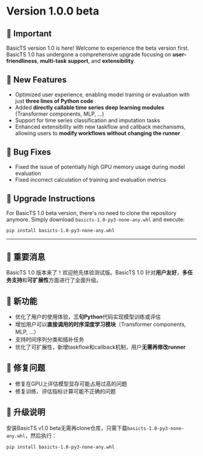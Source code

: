 # Version 1.0.0 beta

## 📣 Important
BasicTS version 1.0 is here! Welcome to experience the beta version first. BasicTS 1.0 has undergone a comprehensive upgrade focusing on **user-friendliness**, **multi-task support**, and **extensibility**.

## 🚀 New Features
- Optimized user experience, enabling model training or evaluation with just **three lines of Python code**
- Added **directly callable time series deep learning modules** (Transformer components, MLP, ...)
- Support for time series classification and imputation tasks
- Enhanced extensibility with new taskflow and callback mechanisms, allowing users to **modify workflows without changing the runner**
## 🐛 Bug Fixes
- Fixed the issue of potentially high GPU memory usage during model evaluation
- Fixed incorrect calculation of training and evaluation metrics
## 🔧 Upgrade Instructions
For BasicTS 1.0 beta version, there's no need to clone the repository anymore. Simply download `basicts-1.0-py3-none-any.whl` and execute:
```bash
pip install basicts-1.0-py3-none-any.whl
```
---
## 📣 重要消息
BasicTS 1.0 版本来了！欢迎抢先体验测试版。BasicTS 1.0 针对**用户友好**，**多任务支持**和**可扩展性**方面进行了全面升级。

## 🚀 新功能
- 优化了用户的使用体验，**三句Python**代码实现模型训练或评估
- 增加用户可以**直接调用的时序深度学习模块**（Transformer components, MLP, ...）
- 支持时间序列分类和插补任务
- 优化了可扩展性，新增taskflow和callback机制，用户**无需再修改runner**

## 🐛 修复问题
- 修复在GPU上评估模型显存可能占用过高的问题
- 修复训练、评估指标计算可能不正确的问题

## 🔧 升级说明
安装BasicTS v1.0 beta无需再clone仓库，只需下载`basicts-1.0-py3-none-any.whl`，然后执行：
```bash
pip install basicts-1.0-py3-none-any.whl
```
